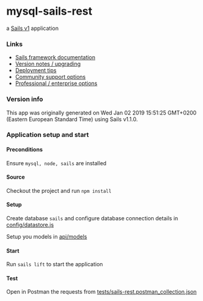 # mysql-sails-rest

a [Sails v1](https://sailsjs.com) application


### Links

+ [Sails framework documentation](https://sailsjs.com/get-started)
+ [Version notes / upgrading](https://sailsjs.com/documentation/upgrading)
+ [Deployment tips](https://sailsjs.com/documentation/concepts/deployment)
+ [Community support options](https://sailsjs.com/support)
+ [Professional / enterprise options](https://sailsjs.com/enterprise)


### Version info

This app was originally generated on Wed Jan 02 2019 15:51:25 GMT+0200 (Eastern European Standard Time) using Sails v1.1.0.

<!-- Internally, Sails used [`sails-generate@1.16.2`](https://github.com/balderdashy/sails-generate/tree/v1.16.2/lib/core-generators/new). -->



<!--
Note:  Generators are usually run using the globally-installed `sails` CLI (command-line interface).  This CLI version is _environment-specific_ rather than app-specific, thus over time, as a project's dependencies are upgraded or the project is worked on by different developers on different computers using different versions of Node.js, the Sails dependency in its package.json file may differ from the globally-installed Sails CLI release it was originally generated with.  (Be sure to always check out the relevant [upgrading guides](https://sailsjs.com/upgrading) before upgrading the version of Sails used by your app.  If you're stuck, [get help here](https://sailsjs.com/support).)
-->

### Application setup and start
#### Preconditions

Ensure `mysql, node, sails` are installed

#### Source

Checkout the project and run `npm install`

#### Setup

Create database `sails` and configure database connection details in [config/datastore.js](config/datastore.js)

Setup you models in  [api/models](api/models)

#### Start

Run `sails lift` to start the application

#### Test

Open in Postman the requests from [tests/sails-rest.postman_collection.json](tests/sails-rest.postman_collection.json)
